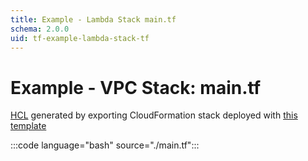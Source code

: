 ```yaml
---
title: Example - Lambda Stack main.tf
schema: 2.0.0
uid: tf-example-lambda-stack-tf
---
```

# Example - VPC Stack: main<area/>.tf

[HCL](https://www.terraform.io/docs/language/index.html) generated by exporting CloudFormation stack deployed with [this template](./cloudformation.md)

:::code language="bash" source="./main.tf":::